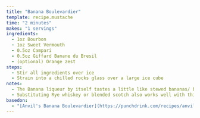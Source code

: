 ```yaml
---
title: "Banana Boulevardier"
template: recipe.mustache
time: "2 minutes"
makes: "1 servings"
ingredients:
  - 1oz Bourbon
  - 1oz Sweet Vermouth
  - 0.5oz Campari
  - 0.5oz Giffard Banane du Bresil
  - (optional) Orange zest
steps:
  - Stir all ingredients over ice
  - Strain into a chilled rocks glass over a large ice cube
notes:
  - The Banana liqueur by itself tastes a little like stewed bananas/ bananas foster, which works surprisingly well with the Campari
  - Substituting Rye whiskey or blended scotch also works well with this template
basedon:
  - "[Anvil's Banana Boulevardier](https://punchdrink.com/recipes/anvil-banana-boulevardier/)"
---
```

